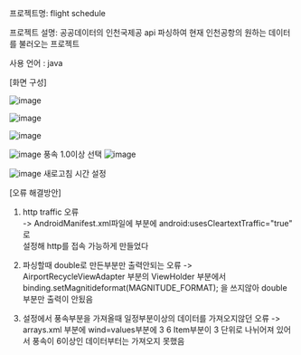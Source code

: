 프로젝트명: flight schedule

프로젝트 설명: 공공데이터의 인천국제공 api 파싱하여 현재 인천공항의 원하는 데이터를 불러오는 프로젝트

사용 언어 : java


[화면 구성]

![image](https://github.com/namgyeonghyeon/Flight_Schedule/assets/129054045/2fd24466-698f-4ac0-84d4-61c6a2ebcfe6)

![image](https://github.com/namgyeonghyeon/Flight_Schedule/assets/129054045/5f1d5870-ef64-431b-bc4f-335178e3a915)

![image](https://github.com/namgyeonghyeon/Flight_Schedule/assets/129054045/f93ec6fd-7570-46ec-92b0-186719a8d0c1)

![image](https://github.com/namgyeonghyeon/Flight_Schedule/assets/129054045/fcd9e415-11db-4b35-9bea-6bbe5b00f733)
풍속 1.0이상 선택
![image](https://github.com/namgyeonghyeon/Flight_Schedule/assets/129054045/74f55ace-c705-4850-b345-d6578076bb46)

![image](https://github.com/namgyeonghyeon/Flight_Schedule/assets/129054045/c29ea45a-f238-417f-882a-d6484f5da8c5)
새로고침 시간 설정


[오류 해결방안]

1. http traffic 오류   
-> AndroidManifest.xml파일에 <application> 부분에	android:usesCleartextTraffic="true" 로 	
설정해 http를 접속 가능하게 만들었다

2. 파싱할때 double로 만든부분만 출력안되는 오류
-> AirportRecycleViewAdapter 부분의 ViewHolder 부분에서 
binding.setMagnitideformat(MAGNITUDE_FORMAT); 을 쓰지않아 double 부분만 출력이 안됬음

3. 설정에서 풍속부분을 가져올때 일정부분이상의 데이터를 가져오지않던 오류
-> arrays.xml 부분에 wind=values부분에 <item>3</item> <item>6</item> 
Item부분이 3 단위로 나뉘어져 있어서 풍속이 6이상인 데이터부터는 가져오지 못했음
